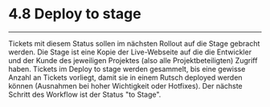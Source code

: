 # 4.8 Deploy to stage

---

Tickets mit diesem Status sollen im nächsten Rollout auf die Stage gebracht werden. Die Stage ist eine Kopie der Live-Webseite auf die die Entwickler und der Kunde des jeweiligen Projektes \(also alle Projektbeteiligten\) Zugriff haben. Tickets im Deploy to stage werden gesammelt, bis eine gewisse Anzahl an Tickets vorliegt, damit sie in einem Rutsch deployed werden können \(Ausnahmen bei hoher Wichtigkeit oder Hotfixes\). Der nächste Schritt des Workflow ist der Status "to Stage".

